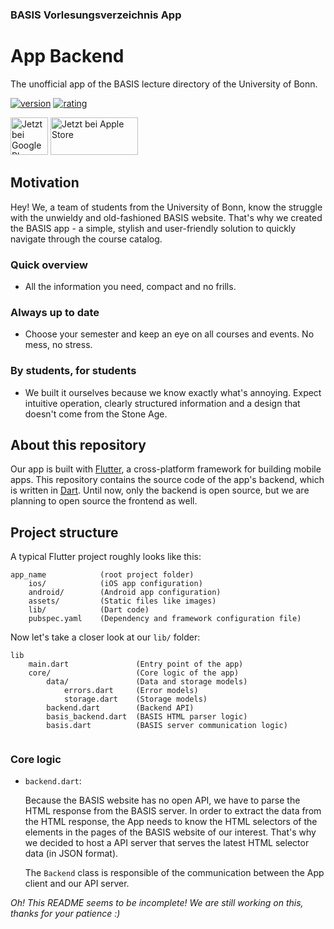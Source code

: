 ### BASIS Vorlesungsverzeichnis App
# App Backend

The unofficial app of the BASIS lecture directory of the University of Bonn.

<a href="https://play.google.com/store/apps/details?id=com.miguelcz.basis"><img src="https://img.shields.io/badge/Version-1.0.1-green?style=for-the-badge" alt="version"></a>
<a href=""><img src="https://img.shields.io/badge/rating-5/5-green?style=for-the-badge" alt="rating"/></a>

<a href="https://play.google.com/store/apps/details?id=com.miguelcz.basis"><img alt="Jetzt bei Google Play" src="https://play.google.com/intl/en_us/badges/static/images/badges/de_badge_web_generic.png" height="60"/></a>
<a href="https://apps.apple.com/de/app/basis-vorlesungsverzeichnis/id6470085783"><img alt="Jetzt bei Apple Store" src="https://developer.apple.com/assets/elements/badges/download-on-the-app-store.svg" height="60" width="140"/></a>

<!--
 | <img src="https://play-lh.googleusercontent.com/HE61X_Dhma2WoG_-U7QSX_Lv3oxodgmgkL28EIhil9CcQHUI-YnB3hf-GcVfSZ4tQg=w1920-h564" alt="Screenshot" /> | <img src="https://play-lh.googleusercontent.com/4FaBhNGEenVfgc0MGpPDcoLH44JChvzLKm6guSD_fSbuyLfzKWA1Hw7xGNvlNn0OVusL=w1920-h564" alt="Screenshot" /> | <img src="https://play-lh.googleusercontent.com/YM4gg7ihERLPXWbh4umfh3WzaXt2AZUgRpWCkKJdR0xZzkB0Zdub2snc3CuhCNh4fro=w1920-h564" alt="Screenshot" /> |
| --- | --- | --- |
-->

## Motivation

Hey! We, a team of students from the University of Bonn, know the struggle with the unwieldy and old-fashioned BASIS website.
That's why we created the BASIS app - a simple, stylish and user-friendly solution to quickly navigate through the course catalog.

### Quick overview

- All the information you need, compact and no frills.

### Always up to date

- Choose your semester and keep an eye on all courses and events. No mess, no stress.

### By students, for students

- We built it ourselves because we know exactly what's annoying. Expect intuitive operation, clearly structured information and a design that doesn't come from the Stone Age.


## About this repository

Our app is built with [Flutter](https://flutter.dev/), a cross-platform framework for building mobile apps. This repository contains the source code of the app's backend, which is written in [Dart](https://dart.dev/). Until now, only the backend is open source, but we are planning to open source the frontend as well.

## Project structure

A typical Flutter project roughly looks like this:

```
app_name            (root project folder)
    ios/            (iOS app configuration)
    android/        (Android app configuration)
    assets/         (Static files like images)
    lib/            (Dart code)
    pubspec.yaml    (Dependency and framework configuration file)
```
Now let's take a closer look at our `lib/` folder:

```
lib
    main.dart               (Entry point of the app)
    core/                   (Core logic of the app)
        data/               (Data and storage models)
            errors.dart     (Error models)
            storage.dart    (Storage models)
        backend.dart        (Backend API)
        basis_backend.dart  (BASIS HTML parser logic)
        basis.dart          (BASIS server communication logic) 
    
```

### Core logic

- `backend.dart`:
    
    Because the BASIS website has no open API, we have to parse the HTML response from the BASIS server. In order to extract the data from the HTML response, the App needs to know the HTML selectors of the elements in the pages of the BASIS website of our interest. That's why we decided to host a API server that serves the latest HTML selector data (in JSON format). 

    The `Backend` class is responsible of the communication between the App client and our API server.


_Oh! This README seems to be incomplete! We are still working on this, thanks for your patience :)_

<!--
Our API serves the HTML selector data of the various pages of the BASIS website in JSON format. These are needed in order to parse the HTML response from the BASIS server. For this, we use the `BasisBackend` class, which is defined in `basis_backend.dart`. This class contains all the logic to parse the HTML response from the BASIS server and convert it to JSON.

Because the BASIS website has no open API, we have to parse the HTML response from the BASIS server. For this, we use the `BasisBackend` class, which is defined in `basis_backend.dart`. This class contains all the logic to parse the HTML response from the BASIS server and convert it to JSON.

-->

